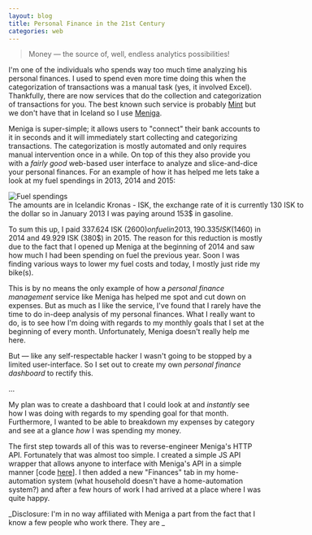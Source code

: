 ```yaml
---
layout: blog
title: Personal Finance in the 21st Century
categories: web
---
```

> Money &mdash; the source of, well, endless analytics possibilities!

I'm one of the individuals who spends way too much time analyzing his personal finances. I used to spend even more time doing this when the categorization of transactions was a manual task (yes, it involved Excel). Thankfully, there are now services that do the collection and categorization of transactions for you. The best known such service is probably [Mint](https://www.mint.com/) but we don't have that in Iceland so I use [Meniga](https://www.meniga.com).

Meniga is super-simple; it allows users to "connect" their bank accounts to it in seconds and it will immediately start collecting and categorizing transactions. The categorization is mostly automated and only requires manual intervention once in a while. On top of this they also provide you with a _fairly good_ web-based user interface to analyze and slice-and-dice your personal finances. For an example of how it has helped me lets take a look at my fuel spendings in 2013, 2014 and 2015:

<div class="image" style="width: 600px;">
  <img src="../img/meniga-3.png" alt="Fuel spendings" />
  <figcaption>
    The amounts are in Icelandic Kronas - ISK, the exchange rate of it is currently 130 ISK to the dollar so in January 2013 I was paying around 153$ in gasoline.
  </figcaption>
</div>

To sum this up, I paid 337.624 ISK (2600$) on fuel in 2013, 190.335 ISK (1460$) in 2014 and 49.929 ISK (380$) in 2015. The reason for this reduction is mostly due to the fact that I opened up Meniga at the beginning of 2014 and saw how much I had been spending on fuel the previous year. Soon I was finding various ways to lower my fuel costs and today, I mostly just ride my bike(s).

This is by no means the only example of how a _personal finance management_ service like Meniga has helped me spot and cut down on expenses. But as much as I like the service, I've found that I rarely have the time to do in-deep analysis of my personal finances. What I really want to do, is to see how I'm doing with regards to my monthly goals that I set at the beginning of every month. Unfortunately, Meniga doesn't really help me here.

But &mdash; like any self-respectable hacker I wasn't going to be stopped by a limited user-interface. So I set out to create my own _personal finance dashboard_ to rectify this.

<div class="divider">...</div>

My plan was to create a dashboard that I could look at and _instantly_ see how I was doing with regards to my spending goal for that month. Furthermore, I wanted to be able to breakdown my expenses by category and see at a glance _how_ I was spending my money.

The first step towards all of this was to reverse-engineer Meniga's HTTP API. Fortunately that was almost too simple. I created a simple JS API wrapper that allows anyone to interface with Meniga's API in a simple manner [code [here](https://www.github.com/krummi/meniga-client)]. I then added a new "Finances" tab in my home-automation system (what household doesn't have a home-automation system?) and after a few hours of work I had arrived at a place where I was quite happy.



_Disclosure: I'm in no way affiliated with Meniga a part from the fact that I know a few people who work there. They are _
